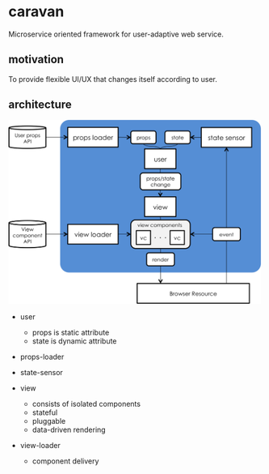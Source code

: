 # caravan
Microservice oriented framework for user-adaptive web service.

## motivation
To provide flexible UI/UX that changes itself according to user.

## architecture
<img width="500" src="https://raw.githubusercontent.com/YoshiyukiKato/caravan/master/assets/architecture.png"/>

- user
  - props is static attribute
  - state is dynamic attribute

- props-loader

- state-sensor

- view
  - consists of isolated components
  - stateful
  - pluggable
  - data-driven rendering

- view-loader
  - component delivery
